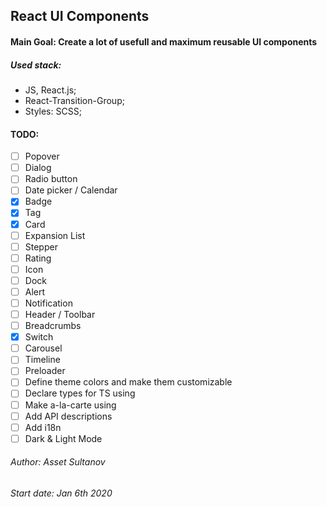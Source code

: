 ## React UI Components

#### Main Goal: Create a lot of usefull and maximum reusable UI components

##### Used stack:
- JS, React.js;
- React-Transition-Group;
- Styles: SCSS;

#### TODO:
- [ ] Popover
- [ ] Dialog
- [ ] Radio button
- [ ] Date picker / Calendar
- [X] Badge
- [X] Tag
- [X] Card
- [ ] Expansion List
- [ ] Stepper
- [ ] Rating
- [ ] Icon
- [ ] Dock
- [ ] Alert
- [ ] Notification
- [ ] Header / Toolbar
- [ ] Breadcrumbs
- [X] Switch
- [ ] Carousel
- [ ] Timeline
- [ ] Preloader
- [ ] Define theme colors and make them customizable
- [ ] Declare types for TS using
- [ ] Make a-la-carte using 
- [ ] Add API descriptions
- [ ] Add i18n
- [ ] Dark & Light Mode

###### Author: Asset Sultanov
###### Start date: Jan 6th 2020